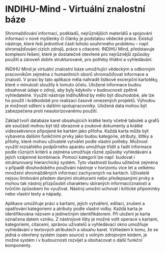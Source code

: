 # INDIHU-Mind - Virtuální znalostní báze

Shromažďování informací, podkladů, nejrůznějších materiálů a spojování informací v nové myšlenky či články je podstatou vědecké práce. Existují nástroje, které řeší jednotlivé části tohoto souhrnného problému – např. shromažďování cizích zdrojů, práce s citacemi. INDIHU Mind, představuje komplexní řešení, které je dostatečně otevřené pro nejrůznější způsoby použití a zároveň dobře strukturované, pro potřeby třídění a vyhledávání. 

INDIHU Mind je virtuální znalostní báze umožňující vědeckým a odborným pracovníkům zejména z humanitních oborů shromažďovat informace a znalosti. V praxi by tato aplikace měla nahradit lístkové excerpční kartotéky, které v minulosti sloužily k tomuto účelu.
Uložené informace budou obsahovat údaje o zdroji, aby byly  kdykoliv v budoucnosti zpětně vyhledatelné. Využití nástroje IndihuMind by mělo být dlouhodobé, ale lze ho použít i krátkodobě pro realizaci časově omezených projektů. Výhodou je možnost sdílení s dalšími spolupracovníky. Uložená data mohou být zabezpečena proti neautorizovanému použití.

Základ tvoří databáze karet obsahujících krátké texty včetně tabulek a grafů ale součástí mohou být též obrazové a zvukové dokumenty a krátké videosekvence připojené ke kartám jako příloha. Každá karta může být vybavena dalšími funkčními prvky jako budou kategorie, atributy, štítky a přílohy, které mohou uživatelé vytvářet podle vlastní potřeby. Možnost využití rozsáhlého podpůrného aparátu umožňuje třídit a řadit informace podle různých kritérií a zejména umožňuje různé způsoby vyhledávání a jejich vzájemné kombinace. Pomocí kategorií lze např. budovat i strukturovaný hierarchický systém. Tyto vlastnosti budou užitečné zejména v případě dlouhodobého používání nástroje v horizontu více let a velkému množství shromážděných informací zachycených na kartách. Uživatelé nejsou limitováni předem danými strukturami nebo předepsanými prvky a mohou tak nástroj přizpůsobit charakteru sbíraných informací/znalosti a tvůrčím způsobem ho využívat. Nástroj umožní uchovat i kritické připomínky nebo vlastní texty a nápady.

Aplikace umožňuje práci s kartami, jejich vytváření, editaci, zrušení a opatřování kategoriemi a atributy podle vlastní volby. Každá karta je identifikována názvem a jedinečným identifikátorem. Při uložení je karta označena datem vzniku. Z nástrojové lišty je možné volit operace s kartami, kategoriemi, citacemi, správou uživatelů a vyhledávací okno umožňuje vyhledávání v textových atributech a obsahu karet. Vzhledem k tomu, že se jedná o otevřený systém (open source) s volným zdrojovým kódem, je možné systém i v budoucnosti rozvíjet a obohacovat o další funkční komponenty.
